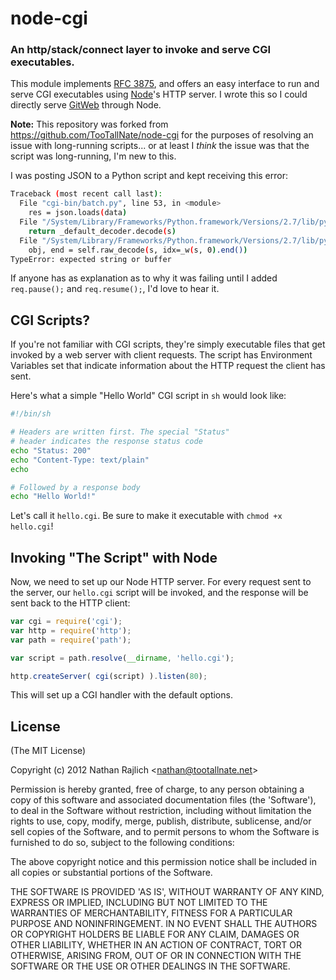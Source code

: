 node-cgi
========
### An http/stack/connect layer to invoke and serve CGI executables.


This module implements [RFC 3875][rfc3875], and offers an easy interface to run
and serve CGI executables using [Node][]'s HTTP server. I wrote this so I could
directly serve [GitWeb][node-gitweb] through Node.

**Note:** This repository was forked from https://github.com/TooTallNate/node-cgi for the purposes of resolving an issue with long-running scripts... or at least I *think* the issue was that the script was long-running, I'm new to this.

I was posting JSON to a Python script and kept receiving this error:

``` bash
Traceback (most recent call last):
  File "cgi-bin/batch.py", line 53, in <module>
    res = json.loads(data)
  File "/System/Library/Frameworks/Python.framework/Versions/2.7/lib/python2.7/json/__init__.py", line 338, in loads
    return _default_decoder.decode(s)
  File "/System/Library/Frameworks/Python.framework/Versions/2.7/lib/python2.7/json/decoder.py", line 365, in decode
    obj, end = self.raw_decode(s, idx=_w(s, 0).end())
TypeError: expected string or buffer
```
If anyone has as explanation as to why it was failing until I added ```req.pause();``` and ```req.resume();```, I'd love to hear it.


CGI Scripts?
------------

If you're not familiar with CGI scripts, they're simply executable files that
get invoked by a web server with client requests. The script has Environment
Variables set that indicate information about the HTTP request the client has sent.

Here's what a simple "Hello World" CGI script in `sh` would look like:

``` bash
#!/bin/sh

# Headers are written first. The special "Status"
# header indicates the response status code
echo "Status: 200"
echo "Content-Type: text/plain"
echo

# Followed by a response body
echo "Hello World!"
```

Let's call it `hello.cgi`. Be sure to make it executable with `chmod +x hello.cgi`!


Invoking "The Script" with Node
-------------------------------

Now, we need to set up our Node HTTP server. For every request sent to the server,
our `hello.cgi` script will be invoked, and the response will be sent back to the
HTTP client:

``` javascript
var cgi = require('cgi');
var http = require('http');
var path = require('path');

var script = path.resolve(__dirname, 'hello.cgi');

http.createServer( cgi(script) ).listen(80);
```

This will set up a CGI handler with the default options.


License
-------

(The MIT License)

Copyright (c) 2012 Nathan Rajlich &lt;nathan@tootallnate.net&gt;

Permission is hereby granted, free of charge, to any person obtaining
a copy of this software and associated documentation files (the
'Software'), to deal in the Software without restriction, including
without limitation the rights to use, copy, modify, merge, publish,
distribute, sublicense, and/or sell copies of the Software, and to
permit persons to whom the Software is furnished to do so, subject to
the following conditions:

The above copyright notice and this permission notice shall be
included in all copies or substantial portions of the Software.

THE SOFTWARE IS PROVIDED 'AS IS', WITHOUT WARRANTY OF ANY KIND,
EXPRESS OR IMPLIED, INCLUDING BUT NOT LIMITED TO THE WARRANTIES OF
MERCHANTABILITY, FITNESS FOR A PARTICULAR PURPOSE AND NONINFRINGEMENT.
IN NO EVENT SHALL THE AUTHORS OR COPYRIGHT HOLDERS BE LIABLE FOR ANY
CLAIM, DAMAGES OR OTHER LIABILITY, WHETHER IN AN ACTION OF CONTRACT,
TORT OR OTHERWISE, ARISING FROM, OUT OF OR IN CONNECTION WITH THE
SOFTWARE OR THE USE OR OTHER DEALINGS IN THE SOFTWARE.

[Node]: http://nodejs.org
[node-gitweb]: https://github.com/TooTallNate/node-gitweb
[rfc3875]: http://tools.ietf.org/html/rfc3875
